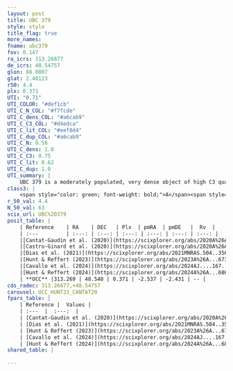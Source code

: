 ```yaml
---
layout: post
title: UBC 379
style: style
title_flag: true
more_names: 
fname: ubc379
fov: 0.147
ra_icrs: 313.26877
de_icrs: 48.54757
glon: 88.0807
glat: 2.48123
r50: 4.4
plx: 0.371
UTI: "0.71"
UTI_COLOR: "#def1cb"
UTI_C_N_COL: "#f7fcde"
UTI_C_dens_COL: "#a6cab9"
UTI_C_C3_COL: "#d4edca"
UTI_C_lit_COL: "#eef8d4"
UTI_C_dup_COL: "#a6cab9"
UTI_C_N: 0.56
UTI_C_dens: 1.0
UTI_C_C3: 0.75
UTI_C_lit: 0.62
UTI_C_dup: 1.0
UTI_summary: |
    UBC 379 is a moderately populated, very dense object of high C3 quality. It is moderately studied in the literature.
class3: |
    <span style="color: green; font-weight: bold;">A</span><span style="color: #FFC300; font-weight: bold;">B</span>
r_50_val: 4.4
N_50_val: 63
scix_url: UBC%20379
posit_table: |
    | Reference    | RA    | DEC   | Plx  | pmRA  | pmDE   |  Rv  |
    | :---         | :---: | :---: | :---: | :---: | :---: | :---: |
    |[Cantat-Gaudin et al. (2020)](https://scixplorer.org/abs/2020A%26A...640A...1C) | 313.264 | 48.538 | 0.364 | -2.531 | -2.442 | -- |
    |[Castro-Ginard et al. (2020)](https://scixplorer.org/abs/2020A%26A...635A..45C) | 313.256 | 48.542 | 0.365 | -2.527 | -2.466 | -- |
    |[Dias et al. (2021)](https://scixplorer.org/abs/2021MNRAS.504..356D) | 313.269 | 48.534 | 0.368 | -2.534 | -2.452 | -- |
    |[Hunt & Reffert (2023)](https://scixplorer.org/abs/2023A%26A...673A.114H) | 313.251 | 48.571 | 0.357 | -2.528 | -2.464 | -- |
    |[Cavallo et al. (2024)](https://scixplorer.org/abs/2024AJ....167...12C) | 313.284 | 48.535 | 0.37 | -- | -- | -- |
    |[Hunt & Reffert (2024)](https://scixplorer.org/abs/2024A%26A...686A..42H) | 313.251 | 48.571 | 0.357 | -2.528 | -2.464 | -- |
    | **UCC** |313.269 | 48.548 | 0.371 | -2.537 | -2.431 | -- | 
cds_radec: 313.26877,+48.54757
carousel: UCC_HUNT23_CANTAT20
fpars_table: |
    | Reference |  Values |
    | :---  |  :---:  |
    | [Cantat-Gaudin et al. (2020)](https://scixplorer.org/abs/2020A%26A...640A...1C) | `AVNN=2.56, DMNN=12.05, AgeNN=7.26` |
    | [Dias et al. (2021)](https://scixplorer.org/abs/2021MNRAS.504..356D) | `Av=2.663, Dist=2456, logage=7.337, [Fe/H]=0.445` |
    | [Hunt & Reffert (2023)](https://scixplorer.org/abs/2023A%26A...673A.114H) | `AV50=2.831, diffAV50=1.267, MOD50=11.957, logAge50=7.989` |
    | [Cavallo et al. (2024)](https://scixplorer.org/abs/2024AJ....167...12C) | `AV50=2.92, dMod50=12.01, logAge50=7.84, [Fe/H]50=0.54` |
    | [Hunt & Reffert (2024)](https://scixplorer.org/abs/2024A%26A...686A..42H) | `MassJ=294.694` |
shared_table: |
    
---
```

